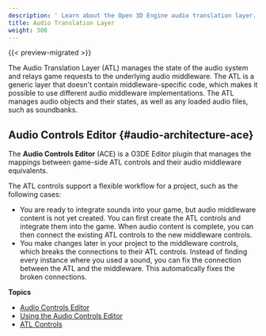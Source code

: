 ```yaml
---
description: ' Learn about the Open 3D Engine audio translation layer. '
title: Audio Translation Layer
weight: 300
---
```


{{< preview-migrated >}}

The Audio Translation Layer \(ATL\) manages the state of the audio system and relays game requests to the underlying audio middleware\. The ATL is a generic layer that doesn't contain middleware\-specific code, which makes it possible to use different audio middleware implementations\. The ATL manages audio objects and their states, as well as any loaded audio files, such as soundbanks\.

## Audio Controls Editor {#audio-architecture-ace}

The **Audio Controls Editor** \(ACE\) is a O3DE Editor plugin that manages the mappings between game\-side ATL controls and their audio middleware equivalents\.

The ATL controls support a flexible workflow for a project, such as the following cases:
+ You are ready to integrate sounds into your game, but audio middleware content is not yet created\. You can first create the ATL controls and integrate them into the game\. When audio content is complete, you can then connect the existing ATL controls to the new middleware controls\.
+ You make changes later in your project to the middleware controls, which breaks the connections to their ATL controls\. Instead of finding every instance where you used a sound, you can fix the connection between the ATL and the middleware\. This automatically fixes the broken connections\.

**Topics**
+ [Audio Controls Editor](#audio-architecture-ace)
+ [Using the Audio Controls Editor](/docs/user-guide/interactivity/audio/atl-editor.md)
+ [ATL Controls](/docs/user-guide/interactivity/audio/default-controls.md)

